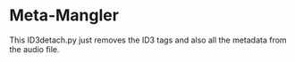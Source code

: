# Meta-Mangler

This ID3detach.py just removes the ID3 tags and also all the metadata from the audio file.
